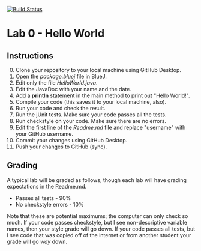 [![Build Status](https://travis-ci.com/StratfordHS-APCS/LabName-username.svg?token=L8ZuTUsXtxKqevAPVWLC&branch=master)](https://travis-ci.com/StratfordHS-APCS/LabName-username)

# Lab 0 - Hello World

## Instructions

0. Clone your repository to your local machine using GitHub Desktop.
1. Open the *package.bluej* file in BlueJ.
2. Edit only the file *HelloWorld.java*.
3. Edit the JavaDoc with your name and the date.
4. Add a **println** statement in the main method to print out "Hello World!".
5. Compile your code (this saves it to your local machine, also).
6. Run your code and check the result.
7. Run the jUnit tests.  Make sure your code passes all the tests.
8. Run checkstyle on your code.  Make sure there are no errors.
9. Edit the first line of the *Readme.md* file and replace "username" with your GitHub username.
10. Commit your changes using GitHub Desktop.
11. Push your changes to GitHub (sync).

## Grading
A typical lab will be graded as follows, though each lab will have grading expectations in the Readme.md.
* Passes all tests - 90%
* No checkstyle errors - 10%

Note that these are potential maximums; the computer can only check so much.  If your code passes checkstyle, but I see non-descriptive variable names, then your style grade will go down.  If your code passes all tests, but I see code that was copied off of the internet or from another student your grade will go *way* down.
